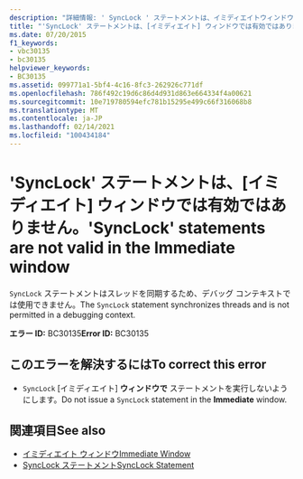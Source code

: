 ```yaml
---
description: "詳細情報: ' SyncLock ' ステートメントは、イミディエイトウィンドウでは有効ではありません"
title: "'SyncLock' ステートメントは、[イミディエイト] ウィンドウでは有効ではありません。"
ms.date: 07/20/2015
f1_keywords:
- vbc30135
- bc30135
helpviewer_keywords:
- BC30135
ms.assetid: 099771a1-5bf4-4c16-8fc3-262926c771df
ms.openlocfilehash: 786f492c19d6c86d4d931d863e664334f4a00621
ms.sourcegitcommit: 10e719780594efc781b15295e499c66f316068b8
ms.translationtype: MT
ms.contentlocale: ja-JP
ms.lasthandoff: 02/14/2021
ms.locfileid: "100434184"
---
```

# <a name="synclock-statements-are-not-valid-in-the-immediate-window"></a><span data-ttu-id="61d2e-103">'SyncLock' ステートメントは、[イミディエイト] ウィンドウでは有効ではありません。</span><span class="sxs-lookup"><span data-stu-id="61d2e-103">'SyncLock' statements are not valid in the Immediate window</span></span>

<span data-ttu-id="61d2e-104">`SyncLock` ステートメントはスレッドを同期するため、デバッグ コンテキストでは使用できません。</span><span class="sxs-lookup"><span data-stu-id="61d2e-104">The `SyncLock` statement synchronizes threads and is not permitted in a debugging context.</span></span>  
  
 <span data-ttu-id="61d2e-105">**エラー ID:** BC30135</span><span class="sxs-lookup"><span data-stu-id="61d2e-105">**Error ID:** BC30135</span></span>  
  
## <a name="to-correct-this-error"></a><span data-ttu-id="61d2e-106">このエラーを解決するには</span><span class="sxs-lookup"><span data-stu-id="61d2e-106">To correct this error</span></span>  
  
- <span data-ttu-id="61d2e-107">`SyncLock` [イミディエイト] **ウィンドウで** ステートメントを実行しないようにします。</span><span class="sxs-lookup"><span data-stu-id="61d2e-107">Do not issue a `SyncLock` statement in the **Immediate** window.</span></span>  
  
## <a name="see-also"></a><span data-ttu-id="61d2e-108">関連項目</span><span class="sxs-lookup"><span data-stu-id="61d2e-108">See also</span></span>

- [<span data-ttu-id="61d2e-109">イミディエイト ウィンドウ</span><span class="sxs-lookup"><span data-stu-id="61d2e-109">Immediate Window</span></span>](/visualstudio/ide/reference/immediate-window)
- [<span data-ttu-id="61d2e-110">SyncLock ステートメント</span><span class="sxs-lookup"><span data-stu-id="61d2e-110">SyncLock Statement</span></span>](../language-reference/statements/synclock-statement.md)

